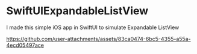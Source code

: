 # SwiftUIExpandableListView
I made this simple iOS app in SwiftUI to simulate Expandable ListView


https://github.com/user-attachments/assets/83ca0474-6bc5-4355-a55a-4ecd05497ace

